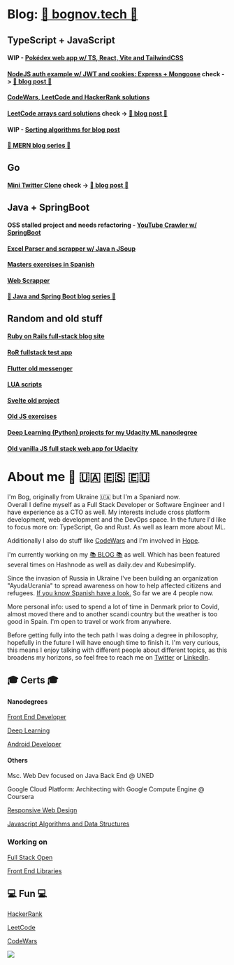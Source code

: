 # Blog: [📖 bognov.tech 📖](https://bognov.tech/)
## TypeScript + JavaScript 
#### WIP - [Pokédex web app w/ TS, React, Vite and TailwindCSS](https://github.com/bgdnvk/pokedex-ts-react-vite-tailwind)
#### [NodeJS auth example w/ JWT and cookies: Express + Mongoose](https://github.com/bgdnvk/nodejs-auth) check -> [📖 blog post 📖](https://bognov.tech/nodejs-auth-jwt-cookies-express-mongoose-and-more)  
#### [CodeWars, LeetCode and HackerRank solutions](https://github.com/bgdnvk/codewars)  
#### [LeetCode arrays card solutions](https://github.com/bgdnvk/leetcode-arrays-101) check -> [📖 blog post 📖](https://bognov.tech/javascript-arrays-101-tips-and-tricks-ft-leetcode)  
#### WIP - [Sorting algorithms for blog post](https://github.com/bgdnvk/algorithms-js)  
#### [📖 MERN blog series 📖](https://bognov.tech/series/mern-stack)

## Go
#### [Mini Twitter Clone](https://github.com/bgdnvk/mini-twitter-clone) check -> [📖 blog post 📖](https://bognov.tech/introduction-to-golang-build-a-mini-twitter-clone)

## Java + SpringBoot
#### OSS stalled project and needs refactoring - [YouTube Crawler w/ SpringBoot](https://github.com/bgdnvk/vacflixbackend)
#### [Excel Parser and scrapper w/ Java n JSoup](https://github.com/bgdnvk/hope)  
#### [Masters exercises in Spanish](https://github.com/bgdnvk/msc-java-exercises)
#### [Web Scrapper](https://github.com/bgdnvk/webScrapper)
#### [📖 Java and Spring Boot blog series 📖](https://bognov.tech/series/spring-boot)  

## Random and old stuff  
#### [Ruby on Rails full-stack blog site](https://github.com/bgdnvk/ror-blog)
#### [RoR fullstack test app](https://github.com/bgdnvk/ror-tests)
#### [Flutter old messenger](https://github.com/bgdnvk/flutter-messenger)
#### [LUA scripts](https://github.com/bgdnvk/gtaScripts)  
#### [Svelte old project](https://github.com/bgdnvk/cleanbrit)
#### [Old JS exercises](https://github.com/bgdnvk/experisAcademy)
#### [Deep Learning (Python) projects for my Udacity ML nanodegree](https://github.com/bgdnvk/deep-learning)
#### [Old vanilla JS full stack web app for Udacity](https://github.com/bgdnvk/udacity-fend-capstone)

# About me 👋 🇺🇦 🇪🇸 🇪🇺
I'm Bog, originally from Ukraine 🇺🇦 but I'm a Spaniard now.  
Overall I define myself as a Full Stack Developer or Software Engineer and I have experience as a CTO as well. My interests include cross platform development, web development and the DevOps space. In the future I'd like to focus more on: TypeScript, Go and Rust. As well as learn more about ML.

Additionally I also do stuff like [CodeWars](https://www.codewars.com/users/bgdnvk) and I'm involved in [Hope](http://proyectohope.centromedicodespierta.es/).

I'm currently working on my [📚 BLOG 📚](https://bognov.tech/) as well. Which has been featured several times on Hashnode as well as daily.dev and Kubesimplify.

Since the invasion of Russia in Ukraine I've been building an organization "AyudaUcrania" to spread awareness on how to help affected citizens and refugees. [If you know Spanish have a look.](https://ayudaucrania.org/) So far we are 4 people now.

More personal info: used to spend a lot of time in Denmark prior to Covid, almost moved there and to another scandi country but the weather is too good in Spain. I'm open to travel or work from anywhere. 

Before getting fully into the tech path I was doing a degree in philosophy, hopefully in the future I will have enough time to finish it.
I'm very curious, this means I enjoy talking with different people about different topics, as this broadens my horizons, so feel free to reach me on [Twitter](https://twitter.com/tekbog) or [LinkedIn](https://www.linkedin.com/in/bogdan-novykov/).
## 🎓 Certs 🎓
#### Nanodegrees
[Front End Developer](https://confirm.udacity.com/6V3TCRCC)

[Deep Learning](https://confirm.udacity.com/JYDXSXTQ) 

[Android Developer](https://confirm.udacity.com/RA9QAPDU) 

#### Others
Msc. Web Dev focused on Java Back End @ UNED

Google Cloud Platform: Architecting with Google Compute Engine @ Coursera

[Responsive Web Design](https://www.freecodecamp.org/certification/bgdnvk/responsive-web-design) 

[Javascript Algorithms and Data Structures](https://www.freecodecamp.org/certification/bgdnvk/javascript-algorithms-and-data-structures) 

### Working on

[Full Stack Open](https://fullstackopen.com/en/) 

[Front End Libraries](https://www.freecodecamp.org/learn/front-end-libraries/) 


## 💻 Fun 💻
[HackerRank](https://www.hackerrank.com/bnovykov) 

[LeetCode](https://leetcode.com/bgdnvk/)

[CodeWars](https://www.codewars.com/users/bgdnvk)  

<a>
 <img align="center" src="https://www.codewars.com/users/bgdnvk/badges/large" />
</a>




<!--
**bgdnvk/bgdnvk** is a ✨ _special_ ✨ repository because its `README.md` (this file) appears on your GitHub profile.

Here are some ideas to get you started:

- 🔭 I’m currently working on ...
- 🌱 I’m currently learning ...
- 👯 I’m looking to collaborate on ...
- 🤔 I’m looking for help with ...
- 💬 Ask me about ...
- 📫 How to reach me: ...
- 😄 Pronouns: ...
- ⚡ Fun fact: ...
-->
